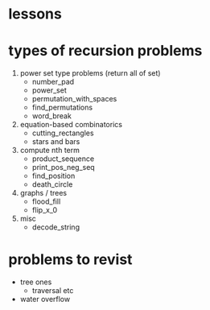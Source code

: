 # lessons

# types of recursion problems 
1. power set type problems (return all of set)
    - number_pad
    - power_set
    - permutation_with_spaces
    - find_permutations
    - word_break
2. equation-based combinatorics
    - cutting_rectangles
    - stars and bars
3. compute nth term
    - product_sequence
    - print_pos_neg_seq
    - find_position
    - death_circle
4. graphs / trees
    - flood_fill
    - flip_x_0
5. misc
    - decode_string


# problems to revist
- tree ones 
    + traversal etc
- water overflow